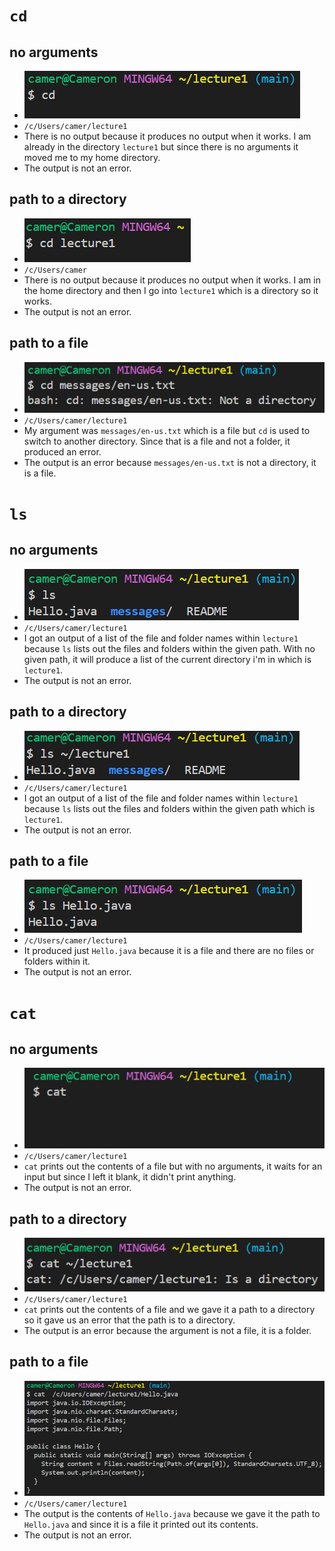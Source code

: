 # `cd`
## no arguments
* ![Image](Screenshot%202024-04-07%20182058.png) <br>
* `/c/Users/camer/lecture1` <br>
* There is no output because it produces no output when it works. I am already in the directory `lecture1` but since there is no arguments it moved me to my home directory. <br>
* The output is not an error. <br>

## path to a directory
* ![Image](Screenshot%202024-04-07%20182105.png) <br>
* `/c/Users/camer` <br>
* There is no output because it produces no output when it works. I am in the home directory and then I go into `lecture1` which is a directory so it works. <br>
* The output is not an error. <br>

## path to a file
* ![Image](Screenshot%202024-04-07%20182121.png) <br>
* `/c/Users/camer/lecture1` <br>
* My argument was `messages/en-us.txt` which is a file but `cd` is used to switch to another directory. Since that is a file and not a folder, it produced an error. <br>
* The output is an error because `messages/en-us.txt` is not a directory, it is a file. <br>

# `ls`
## no arguments
* ![Image](Screenshot%202024-04-07%20183702.png) <br>
* `/c/Users/camer/lecture1` <br>
* I got an output of a list of the file and folder names within `lecture1` because `ls` lists out the files and folders within the given path. With no given path, it will produce a list of the current directory i'm in which is `lecture1`. <br>
* The output is not an error. <br>
## path to a directory
* ![Image](Screenshot%202024-04-07%20184332.png) <br>
* `/c/Users/camer/lecture1` <br>
*  I got an output of a list of the file and folder names within `lecture1` because `ls` lists out the files and folders within the given path which is `lecture1`. <br>
* The output is not an error. <br>
## path to a file
* ![Image](Screenshot%202024-04-07%20185718.png) <br>
* `/c/Users/camer/lecture1` <br>
* It produced just `Hello.java` because it is a file and there are no files or folders within it. <br>
* The output is not an error. <br>
# `cat`
## no arguments
* ![Image](Screenshot%202024-04-07%20190220.png) <br>
* `/c/Users/camer/lecture1` <br>
* `cat` prints out the contents of a file but with no arguments, it waits for an input but since I left it blank, it didn't print anything. <br>
* The output is not an error. <br>
## path to a directory
*  ![Image](Screenshot%202024-04-07%20190747.png) <br>
* `/c/Users/camer/lecture1` <br>
* `cat` prints out the contents of a file and we gave it a path to a directory so it gave us an error that the path is to a directory. <br>
* The output is an error because the argument is not a file, it is a folder. <br>
## path to a file
* ![Image](Screenshot%202024-04-07%20190714.png) <br>
* `/c/Users/camer/lecture1` <br>
* The output is the contents of `Hello.java` because we gave it the path to `Hello.java` and since it is a file it printed out its contents. <br>
* The output is not an error. <br>
